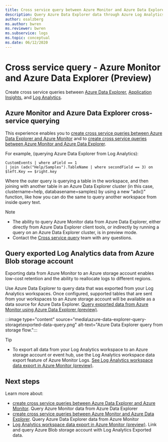 ```yaml
---
title: Cross service query between Azure Monitor and Azure Data Explorer (preview)
description: Query Azure Data Explorer data through Azure Log Analytics tools vice versa to join and analyze all your data in one place.
author: osalzberg
ms.author: bwren
ms.reviewer: bwren
ms.subservice: logs
ms.topic: conceptual
ms.date: 06/12/2020
---
```


# Cross service query - Azure Monitor and Azure Data Explorer (Preview)
Create cross service queries between [Azure Data Explorer](https://docs.microsoft.com/azure/data-explorer/), [Application Insights](/azure/azure-monitor/app/app-insights-overview), and [Log Analytics](/azure/azure-monitor/platform/data-platform-logs).
## Azure Monitor and Azure Data Explorer cross-service querying
This experience enables you to [create cross service queries between Azure Data Explorer and Azure Monitor](https://docs.microsoft.com/azure/data-explorer/query-monitor-data) and to [create cross service queries between Azure Monitor and Azure Data Explorer](https://docs.microsoft.com/azure/azure-monitor/platform/azure-monitor-data-explorer-proxy).

For example, (querying Azure Data Explorer from Log Analytics):
```kusto
CustomEvents | where aField == 1
| join (adx("Help/Samples").TableName | where secondField == 3) on $left.Key == $right.key
```
Where the outer query is querying a table in the workspace, and then joining with another table in an Azure Data Explorer cluster (in this case, clustername=help, databasename=samples) by using a new "adx()" function, like how you can do the same to query another workspace from inside query text.

> [!NOTE]
> * The ability to query Azure Monitor data from Azure Data Explorer, either directly from Azure Data Explorer client tools, or indirectly by running a query on an Azure Data Explorer cluster, is in preview mode.
> * Contact the [Cross service query](mailto:adxproxy@microsoft.com) team with any questions.

## Query exported Log Analytics data from Azure Blob storage account

Exporting data from Azure Monitor to an Azure storage account enables low-cost retention and the ability to reallocate logs to different regions.

Use Azure Data Explorer to query data that was exported from your Log Analytics workspaces. Once configured, supported tables that are sent from your workspaces to an Azure storage account will be available as a data source for Azure Data Explorer. [Query exported data from Azure Monitor using Azure Data Explorer (preview)](https://docs.microsoft.com/azure/azure-monitor/platform/azure-data-explorer-query-storage).

:::image type="content" source="media\azure-data-explorer-query-storage\exported-data-query.png" alt-text="Azure Data Explorer query from storage flow.":::

>[!tip] 
> * To export all data from your Log Analytics workspace to an Azure storage account or event hub, use the Log Analytics workspace data export feature of Azure Monitor Logs. [See Log Analytics workspace data export in Azure Monitor (preview)](https://docs.microsoft.com/azure/data-explorer/query-monitor-data).

## Next steps
Learn more about:
* [create cross service queries between Azure Data Explorer and Azure Monitor](https://docs.microsoft.com/azure/data-explorer/query-monitor-data). Query Azure Monitor data from Azure Data Explorer
* [create cross service queries between Azure Monitor and Azure Data Explorer](https://docs.microsoft.com/azure/azure-monitor/platform/azure-monitor-data-explorer-proxy). Query Azure Data Explorer data from Azure Monitor
* [Log Analytics workspace data export in Azure Monitor (preview)](https://docs.microsoft.com/azure/data-explorer/query-monitor-data). Link and query Azure Blob storage account with Log Analytics Exported data.
